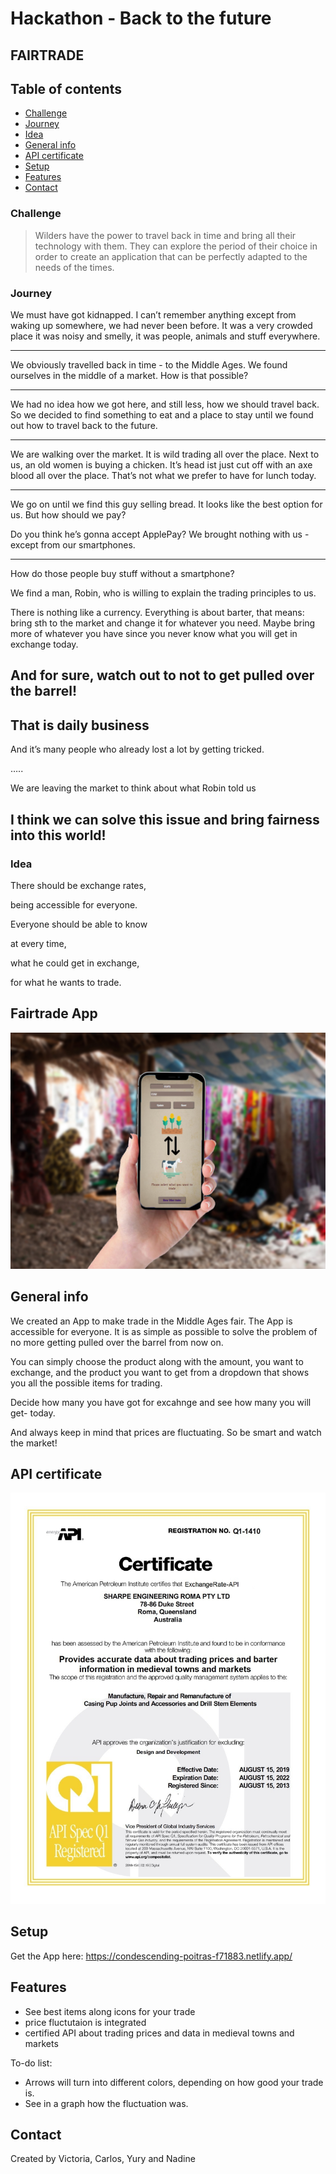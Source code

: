 # Hackathon - Back to the future

## FAIRTRADE


## Table of contents
* [Challenge](#challenge)
* [Journey](#journey)
* [Idea](#idea)
* [General info](#general-info)
* [API certificate](#api-certificate)
* [Setup](#setup)
* [Features](#features)
* [Contact](#contact)


### Challenge
> Wilders have the power to travel back in time and bring all their technology with them. They can explore the period of their choice in order to create an application that can be perfectly adapted to the needs of the times.



### Journey
We must have got kidnapped.
I can’t remember anything
except from waking up somewhere,
we had never been before.
It was a very crowded place
it was noisy and smelly,
it was people, animals and stuff everywhere.

**** 

We obviously travelled back in time -
to the Middle Ages.
We found ourselves in the middle of a market.
How is that possible?

****

We had no idea how we got here,
and still less, how we should travel back.
So we decided to find something to eat and
a place to stay until we found out 
how to travel back to the future.

****

We are walking over the market.
It is wild trading all over the place.
Next to us, an old women is buying a chicken.
It’s head ist just cut off with an axe
blood all over the place.
That’s not what we prefer to have for lunch today.

****

We go on until we find this guy selling bread.
It looks like the best option for us.
But how should we pay?


Do you think he’s gonna accept ApplePay?
We brought nothing with us - 
except from our smartphones.

****

How do those people buy stuff without a smartphone?

We find a man, Robin, who is willing to explain the trading principles to us.

There is nothing like a currency.
Everything is about barter, that means:
bring sth to the market and change it for whatever you need.
Maybe bring more of whatever you have
since you never know what you will get in exchange today.

## And for sure, watch out to not to get pulled over the barrel!

## That is daily business

And it’s many people who already lost a lot by getting tricked.

…..

We are leaving the market to think about what Robin told us

## I think we can solve this issue and bring fairness into this world!



### Idea

There should be exchange rates,

being accessible for everyone.

Everyone should be able to know 

at every time,

what he could get in exchange, 

for what he wants to trade.


## Fairtrade App
![Fairtrade App](./img/app.jpg)

## General info
We created an App to make trade in the Middle Ages fair.
The App is accessible for everyone.
It is as simple as possible to solve the problem of
no more getting pulled over the barrel from now on.

You can simply choose the product along with the amount,
you want to exchange, and the product you want to get
from a dropdown that shows you 
all the possible items for trading. 

Decide how many you have got for excahnge and
see how many you will get- today.

And always keep in mind that prices are fluctuating.
So be smart and watch the market!


## API certificate
![API certificate](./img/certificate.jpg)


## Setup
Get the App here:
https://condescending-poitras-f71883.netlify.app/


## Features
* See best items along icons for your trade
* price fluctutaion is integrated
* certified API about trading prices and data in medieval towns and markets

To-do list:
* Arrows will turn into different colors, depending on how good your trade is.
* See in a graph how the fluctuation was.


## Contact
Created by Victoria, Carlos, Yury and Nadine







